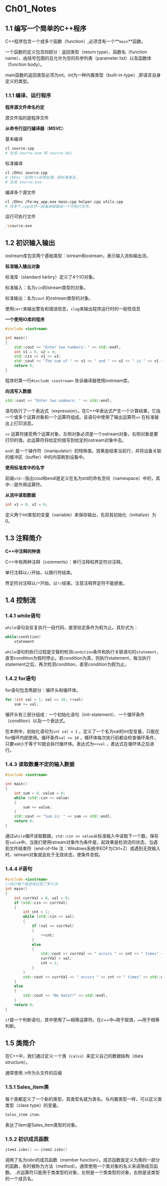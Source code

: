 # Ch01_Notes

## 1.1 编写一个简单的C++程序

C++程序包含一个或多个函数（function）,必须含有一个**`main`**函数。

一个函数的定义包含四部分：返回类型（return type）、函数名（function name）、由括号包围的且允许为空的形参列表（parameter list）以及函数体（function body）。

main函数的返回类型必须为int。int为一种内置类型（built-in-type）,即语言自身定义的类型。

### 1.1.1 编译、运行程序

**程序源文件命名约定**

源文件指的是程序文件

**从命令行运行编译器**（**MSVC**）

基本编译

```bash
cl source.cpp
# 生成 source.exe 和 source.obj
```

标准编译

```bash
cl /EHsc source.cpp
# /EHsc：启用C++异常处理，是标准做法。
# 生成 source.exe
```

编译多个源文件

```bash
cl /EHsc /Fe:my_app.exe main.cpp helper.cpp utils.cpp
# 将多个.cpp文件一起编译链接成一个可执行文件。
```

运行可执行文件

```bash
.\source.exe
```

## 1.2 初识输入输出

iostream库包含两个基础类型：istream和ostream，表示输入流和输出流。

**标准输入输出对象**

标准库（standard liarbry）定义了4个IO对象。

标准输入：名为`cin`的istream类型的对象。

标准输出：名为`cout` 的ostream类型的对象。

使用`cerr`来输出警告和错误信息，`clog`来输出程序运行时的一般性信息

**一个使用IO库的程序**

```cpp
#include <iostream>

int main()
{
	std::cout << "Enter two numbers: " << std::endl;
	int v1 = 0, v2 = 0;
	std::cin >> v1 >> v2;
	std::cout << "The sum of " << v1 << " and " << v2 << " is " << v1 + v2 << std::endl;
	return 0;
}
```

程序的第一行`#include <iostream>` 告诉编译器使用iostream库。

**向流写入数据**

```cpp
std::cout << "Enter two numbers: " << std::endl;
```

语句执行了一个表达式（expression）。在C++中表达式产生一个计算结果，它由一个或多个运算对象和一个运算符组成。该语句中使用了输出运算符`<<` 在标准输出上打印消息。

`<<` 运算符接受两个运算对象，左侧对象必须是一个ostream对象，右侧对象是要打印的值。此运算符将给定的值写到给定的ostream对象中去。

`endl` 是一个操作符（manipulator）的特殊值，效果是结束当前行，并将设备关联的缓冲区（buffer）中的内容刷到设备中。

**使用标准库中的名字**

前缀`std::`指出cout和endl是定义在名为std的命名空间（namespace）中的，其中`::`是作用运算符。

**从流中读取数据**

```cpp
int v1 = 0, v2 = 0;
```

定义两个int类型的变量（variable）来保存输出，先将其初始化（initialize）为0。

## 1.3 注释简介

**C++中注释的种类**

C++中有两种注释（comments）：单行注释和界定符对注释。

单行注释以`//`开始，以换行符结束。

界定符对注释以`/*`开始，以`*/`结束。注意注释界定符不能嵌套。

## 1.4 控制流

### 1.4.1 while语句

`while`语句会反复执行一段代码，直至给定条件为假为止。其形式为：

```cpp
while(condition)
	statement
```

`while`语句的执行过程是交替的检测`condition`条件和执行关联语句的`statement`，直至condition为假时停止。若condition为真，则执行statement，每当执行statement之后，再次检测condition，直至condition为假为止。

### 1.4.2 for语句

for语句包含两部分：循环头和循环体。

```cpp
for (int val = 1; val <= 10; ++val)
	sum += val;
```

循环头有三部分组成：一个初始化语句（init-statement）、一个循环条件（condition）以及一个表达式。

在本例中，初始化语句为`int val = 1` ，定义了一个名为val的int型变量，只能在for循环内部使用。循环条件`val <= 10` ，循环体每次执行前都会检查循环条件，只要val小于等于10就会执行循环体。表达式为`++val` ，表达式在循环体之后进行。

### 1.4.3 读取数量不定的输入数据

```cpp
#include <iostream>

int main()
{
	int sum = 0, value = 0;
	while (std::cin >> value)
	{
		sum += value;
	}
	std::cout << "Sum is: " << sum << std::endl;
	return 0;
}
```

通过`while`循环读取数据，`std::cin >> value`从标准输入中读取下一个数，保存在`value`中。当我们使用istream对象作为条件是，起效果是检测流的状态，当遇到文件结束符（end-of-file 注：Windows系统中EOF为Ctrl+Z）或遇到无效输入时，istream对象就会处于无效状态，使条件变假。

### 1.4.4 if语句

```cpp
#include <iostream>
//统计每个值连续出现了多少次
int main()
{
	int currVal = 0, val = 0;
	if (std::cin >> currVal) 
	{
		int cnt = 1;
		while (std::cin >> val) 
		{
			if (val == currVal) 
			{
				++cnt;
			} 
			else 
			{
				std::cout << currVal << " occurs " << cnt << " times" << std::endl;
				currVal = val;
				cnt = 1;
			}
		}
		std::cout << currVal << " occurs " << cnt << " times" << std::endl;
	} 
	else
	{
		std::cout << "No data?!" << std::endl;
	}
	return 0;
}
```

`if`是一个判断语句，其中使用了`==`相等运算符。在c++中`=`用于赋值，`==`用于相等判断。

## 1.5 类简介

在C++中，我们通过定义一个类（`calss`）来定义自己的数据结构（data structure）。

通常使用`.h`作为头文件的后缀

### 1.5.1 Sales_item类

每个类都定义了一个新的类型，其类型名就为类名。与内置类型一样，可以定义类类型（class type）的变量。

```cpp
Sales_item item;
```

表达了item是Sales_item类型的对象。

### 1.5.2 初识成员函数

```cpp
item1.isbn() == item2.isbn()
```

调用了名为isbn的成员函数（member function）。成员函数是定义为类的一部分的函数，有时被称为方法（method）。通常使用一个类对象的名义来调用成员函数。`.`点运算符只能用于类类型的对象，左侧是一个类类型的对象，右侧是该类型的一个成员名。